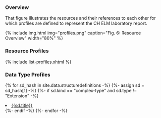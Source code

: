 ### Overview
That figure illustrates the resources and their references to each other for which profiles are defined to represent the CH ELM laboratory report.

{% include img.html img="profiles.png" caption="Fig. 6: Resource Overview" width="80%" %}

### Resource Profiles

{% include list-profiles.xhtml %}

### Data Type Profiles

{% for sd_hash in site.data.structuredefinitions -%} {%- assign sd = sd_hash[1] -%} {%- if sd.kind == "complex-type" and sd.type != "Extension" -%}

<li>
    <a href="{{sd.path}}">{{sd.title}}</a>
</li>
{%- endif -%} {%- endfor -%}
